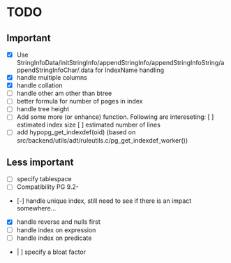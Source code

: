 TODO
====

Important
---------

- [X] Use StringInfoData/initStringInfo/appendStringInfo/appendStringInfoString/appendStringInfoChar/.data for IndexName handling
- [X] handle multiple columns
- [X] handle collation
- [ ] handle other am other than btree
- [ ] better formula for number of pages in index
- [ ] handle tree height
- [ ] Add some more (or enhance) function. Following are intereseting:
      [ ] estimated index size
      [ ] estimated number of lines
- [ ] add hypopg_get_indexdef(oid) (based on src/backend/utils/adt/ruleutils.c/pg_get_indexdef_worker())

Less important
--------------

- [ ] specify tablespace
- [ ] Compatibility PG 9.2-
- [-] handle unique index, still need to see if there is an impact somewhere...
- [X] handle reverse and nulls first
- [ ] handle index on expression
- [ ] handle index on predicate
- | ] specify a bloat factor
